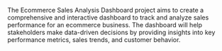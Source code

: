 The Ecommerce Sales Analysis Dashboard project aims to create a comprehensive and interactive dashboard to track and analyze sales performance for an ecommerce business. The dashboard will help stakeholders make data-driven decisions by providing insights into key performance metrics, sales trends, and customer behavior.
